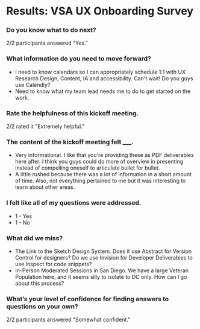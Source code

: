 # Results: VSA UX Onboarding Survey

### Do you know what to do next?
2/2 participants answered "Yes."

### What information do you need to move forward?
* I need to know calendars so I can appropriately schedule 1:1 with UX Research Design, Content, IA and accessibility. Can't wait! Do you guys use Calendly?
* Need to know what my team lead needs me to do to get started on the work.

### Rate the helpfulness of this kickoff meeting.
2/2 rated it "Extremely helpful."

### The content of the kickoff meeting felt ___.

* Very informational. I like that you're providing these as PDF deliverables here after. I think you guys could do more of overview in presenting instead of compelling oneself to articulate bullet for bullet.
* A little rushed because there was a lot of information in a short amount of time. Also, not everything pertained to me but it was interesting to learn about other areas.

### I felt like all of my questions were addressed.
* 1 - Yes
* 1 - No

### What did we miss?
* The Link to the Sketch Design System. Does it use Abstract for Version Control for designers? Do we use Invision for Developer Deliverables to use Inspect for code snippets?
* In-Person Moderated Sessions in San Diego. We have a large Veteran Population here, and it seems silly to isolate to DC only. How can I go about this process?

### What’s your level of confidence for finding answers to questions on your own?
2/2 participants answered "Somewhat confident."